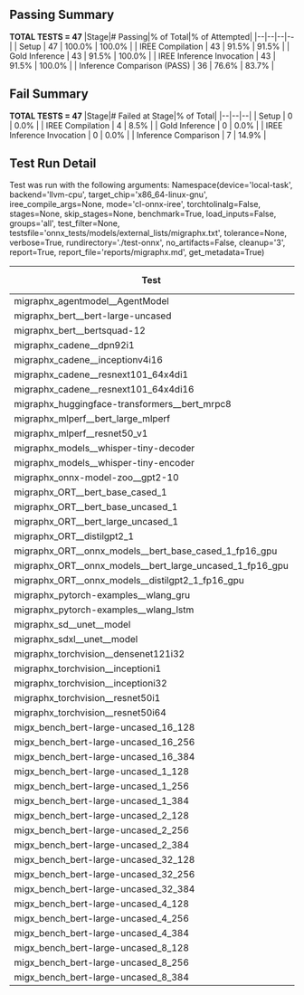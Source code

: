 ## Passing Summary

**TOTAL TESTS = 47**
|Stage|# Passing|% of Total|% of Attempted|
|--|--|--|--|
| Setup | 47 | 100.0% | 100.0% |
| IREE Compilation | 43 | 91.5% | 91.5% |
| Gold Inference | 43 | 91.5% | 100.0% |
| IREE Inference Invocation | 43 | 91.5% | 100.0% |
| Inference Comparison (PASS) | 36 | 76.6% | 83.7% |
## Fail Summary

**TOTAL TESTS = 47**
|Stage|# Failed at Stage|% of Total|
|--|--|--|
| Setup | 0 | 0.0% |
| IREE Compilation | 4 | 8.5% |
| Gold Inference | 0 | 0.0% |
| IREE Inference Invocation | 0 | 0.0% |
| Inference Comparison | 7 | 14.9% |
## Test Run Detail
Test was run with the following arguments:
Namespace(device='local-task', backend='llvm-cpu', target_chip='x86_64-linux-gnu', iree_compile_args=None, mode='cl-onnx-iree', torchtolinalg=False, stages=None, skip_stages=None, benchmark=True, load_inputs=False, groups='all', test_filter=None, testsfile='onnx_tests/models/external_lists/migraphx.txt', tolerance=None, verbose=True, rundirectory='./test-onnx', no_artifacts=False, cleanup='3', report=True, report_file='reports/migraphx.md', get_metadata=True)

| Test | Exit Status | Mean Benchmark Time (ms) | Notes |
|--|--|--|--|
| migraphx_agentmodel__AgentModel | compilation | None | |
| migraphx_bert__bert-large-uncased | PASS | 372.8474223365386 | |
| migraphx_bert__bertsquad-12 | PASS | 88.48770288750529 | |
| migraphx_cadene__dpn92i1 | PASS | 170.5802921205759 | |
| migraphx_cadene__inceptionv4i16 | PASS | 6135.457693288724 | |
| migraphx_cadene__resnext101_64x4di1 | PASS | 323.5874616851409 | |
| migraphx_cadene__resnext101_64x4di16 | PASS | 5088.849750657876 | |
| migraphx_huggingface-transformers__bert_mrpc8 | PASS | 384.8776649683714 | |
| migraphx_mlperf__bert_large_mlperf | Numerics | 421.82499542832375 | |
| migraphx_mlperf__resnet50_v1 | PASS | 89.61599604004903 | |
| migraphx_models__whisper-tiny-decoder | PASS | 31.82809125809442 | |
| migraphx_models__whisper-tiny-encoder | Numerics | 182.5746993223826 | |
| migraphx_onnx-model-zoo__gpt2-10 | compilation | None | |
| migraphx_ORT__bert_base_cased_1 | PASS | 96.99762736757596 | |
| migraphx_ORT__bert_base_uncased_1 | PASS | 94.8757566511631 | |
| migraphx_ORT__bert_large_uncased_1 | PASS | 269.4993826250235 | |
| migraphx_ORT__distilgpt2_1 | PASS | 32.02008693055673 | |
| migraphx_ORT__onnx_models__bert_base_cased_1_fp16_gpu | Numerics | 84.3164985999465 | |
| migraphx_ORT__onnx_models__bert_large_uncased_1_fp16_gpu | Numerics | 249.06874034139844 | |
| migraphx_ORT__onnx_models__distilgpt2_1_fp16_gpu | Numerics | 39.52262212556821 | |
| migraphx_pytorch-examples__wlang_gru | PASS | 82.16837855676809 | |
| migraphx_pytorch-examples__wlang_lstm | PASS | 47.03392063577971 | |
| migraphx_sd__unet__model | compilation | None | |
| migraphx_sdxl__unet__model | compilation | None | |
| migraphx_torchvision__densenet121i32 | PASS | 1608.8869447509448 | |
| migraphx_torchvision__inceptioni1 | PASS | 202.3287241657575 | |
| migraphx_torchvision__inceptioni32 | PASS | 5366.664799551169 | |
| migraphx_torchvision__resnet50i1 | PASS | 86.8539543201526 | |
| migraphx_torchvision__resnet50i64 | PASS | 4973.933660735686 | |
| migx_bench_bert-large-uncased_16_128 | PASS | 2595.9210855265455 | |
| migx_bench_bert-large-uncased_16_256 | PASS | 4034.0855307877064 | |
| migx_bench_bert-large-uncased_16_384 | Numerics | 5656.14324559768 | |
| migx_bench_bert-large-uncased_1_128 | PASS | 156.42152881870666 | |
| migx_bench_bert-large-uncased_1_256 | PASS | 257.726295126809 | |
| migx_bench_bert-large-uncased_1_384 | PASS | 376.8285463253657 | |
| migx_bench_bert-large-uncased_2_128 | PASS | 391.05095093448955 | |
| migx_bench_bert-large-uncased_2_256 | PASS | 585.645504295826 | |
| migx_bench_bert-large-uncased_2_384 | PASS | 809.8717331886292 | |
| migx_bench_bert-large-uncased_32_128 | PASS | 4949.824023991823 | |
| migx_bench_bert-large-uncased_32_256 | PASS | 7960.196619232495 | |
| migx_bench_bert-large-uncased_32_384 | Numerics | 11258.00065199534 | |
| migx_bench_bert-large-uncased_4_128 | PASS | 718.2766459882259 | |
| migx_bench_bert-large-uncased_4_256 | PASS | 1067.5878760715325 | |
| migx_bench_bert-large-uncased_4_384 | PASS | 1561.2211724122365 | |
| migx_bench_bert-large-uncased_8_128 | PASS | 1319.4354598720868 | |
| migx_bench_bert-large-uncased_8_256 | PASS | 2041.0108715295792 | |
| migx_bench_bert-large-uncased_8_384 | PASS | 2931.764218956232 | |
